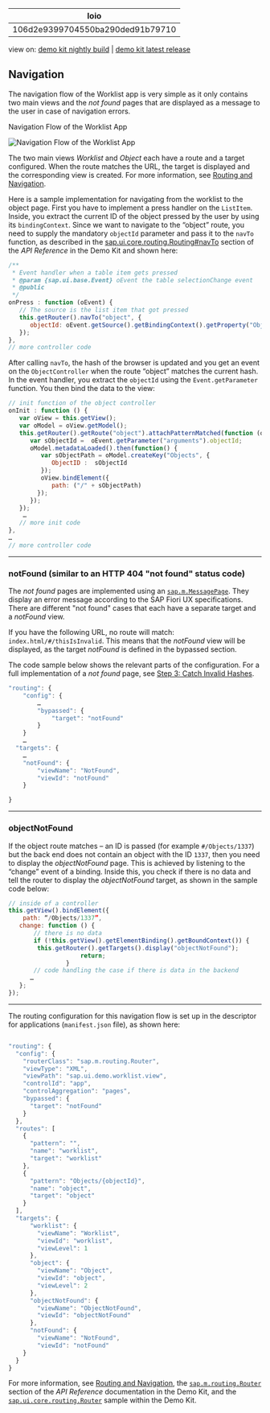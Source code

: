 <!-- loio106d2e9399704550ba290ded91b79710 -->

| loio |
| -----|
| 106d2e9399704550ba290ded91b79710 |

<div id="loio">

view on: [demo kit nightly build](https://openui5nightly.hana.ondemand.com/#/topic/106d2e9399704550ba290ded91b79710) | [demo kit latest release](https://openui5.hana.ondemand.com/#/topic/106d2e9399704550ba290ded91b79710)</div>

## Navigation

The navigation flow of the Worklist app is very simple as it only contains two main views and the *not found* pages that are displayed as a message to the user in case of navigation errors.

   
  
Navigation Flow of the Worklist App<a name="loio106d2e9399704550ba290ded91b79710__fig_orz_s5z_1t"/>

 ![](loioa0a0f7231fc741eeaf450254e09ab001_LowRes.png "Navigation Flow of the Worklist App") 

The two main views *Worklist* and *Object* each have a route and a target configured. When the route matches the URL, the target is displayed and the corresponding view is created. For more information, see [Routing and Navigation](Routing_and_Navigation_3d18f20.md).

Here is a sample implementation for navigating from the worklist to the object page. First you have to implement a press handler on the `ListItem`. Inside, you extract the current ID of the object pressed by the user by using its `bindingContext`. Since we want to navigate to the “object” route, you need to supply the mandatory `objectId` parameter and pass it to the `navTo` function, as described in the [sap.ui.core.routing.Routing\#navTo](https://openui5.hana.ondemand.com/#/api/sap.ui.core.routing.Router/methods/navTo) section of the *API Reference* in the Demo Kit and shown here:

``` js
/**
 * Event handler when a table item gets pressed
 * @param {sap.ui.base.Event} oEvent the table selectionChange event
 * @public
 */
onPress : function (oEvent) {
   // The source is the list item that got pressed
   this.getRouter().navTo("object", {
      objectId: oEvent.getSource().getBindingContext().getProperty("ObjectID")
   });
},
// more controller code
```

After calling `navTo`, the hash of the browser is updated and you get an event on the `ObjectController` when the route “object” matches the current hash. In the event handler, you extract the `objectId` using the `Event.getParameter` function. You then bind the data to the view:

``` js
// init function of the object controller
onInit : function () {
   var oView = this.getView();
   var oModel = oView.getModel();
   this.getRouter().getRoute("object").attachPatternMatched(function (oEvent) {
      var sObjectId =  oEvent.getParameter("arguments").objectId;
      oModel.metadataLoaded().then(function() {
         var sObjectPath = oModel.createKey("Objects", {
            ObjectID :  sObjectId
         });
         oView.bindElement({
			path: ("/" + sObjectPath)
		});
      });
   });
	…
   // more init code
}, 
…
// more controller code
```

***

### notFound \(similar to an HTTP 404 "not found" status code\)

The *not found* pages are implemented using an [`sap.m.MessagePage`](https://openui5.hana.ondemand.com/#/entity/sap.m.MessagePage). They display an error message according to the SAP Fiori UX specifications. There are different "not found" cases that each have a separate target and a *notFound* view.

If you have the following URL, no route will match: `index.html/#/thisIsInvalid`. This means that the *notFound* view will be displayed, as the target *notFound* is defined in the bypassed section.

The code sample below shows the relevant parts of the configuration. For a full implementation of a *not found* page, see [Step 3: Catch Invalid Hashes](Step_3_Catch_Invalid_Hashes_e047e05.md).

``` js
"routing": {
	"config": {
		…
		"bypassed": {
	  		"target": "notFound"
		}
	}
	…
  "targets": {
	…
	"notFound": {
		"viewName": "NotFound",
		"viewId": "notFound"
	}

}
```

***

### objectNotFound

If the object route matches – an ID is passed \(for example `#/Objects/1337`\) but the back end does not contain an object with the ID `1337`, then you need to display the *objectNotFound* page. This is achieved by listening to the “change” event of a binding. Inside this, you check if there is no data and tell the router to display the *objectNotFound* target, as shown in the sample code below:

``` js
// inside of a controller
this.getView().bindElement({
	path: “/Objects/1337”,
   change: function () {
       // there is no data
       if (!this.getView().getElementBinding().getBoundContext()) {
		this.getRouter().getTargets().display("objectNotFound");
					return;
				}
	   // code handling the case if there is data in the backend
      …
   };
});
```

***

The routing configuration for this navigation flow is set up in the descriptor for applications \(`manifest.json` file\), as shown here:

``` js

"routing": {
  "config": {
	"routerClass": "sap.m.routing.Router",
	"viewType": "XML",
	"viewPath": "sap.ui.demo.worklist.view",
	"controlId": "app",
	"controlAggregation": "pages",
	"bypassed": {
	  "target": "notFound"
	}
  },
  "routes": [
	{
	  "pattern": "",
	  "name": "worklist",
	  "target": "worklist"
	},
	{
	  "pattern": "Objects/{objectId}",
	  "name": "object",
	  "target": "object"
	}
  ],
  "targets": {
	  "worklist": {
		"viewName": "Worklist",
		"viewId": "worklist",
		"viewLevel": 1
	  },
	  "object": {
		"viewName": "Object",
		"viewId": "object",
		"viewLevel": 2
	  },
	  "objectNotFound": {
		"viewName": "ObjectNotFound",
		"viewId": "objectNotFound"
	  },
	  "notFound": {
		"viewName": "NotFound",
		"viewId": "notFound"
	}
  }
}

```

For more information, see [Routing and Navigation](Routing_and_Navigation_3d18f20.md), the [`sap.m.routing.Router`](https://openui5.hana.ondemand.com/#/api/sap.m.routing.Router) section of the *API Reference* documentation in the Demo Kit, and the [`sap.ui.core.routing.Router`](https://openui5.hana.ondemand.com/#/entity/sap.ui.core.routing.Router/sample) sample within the Demo Kit.

